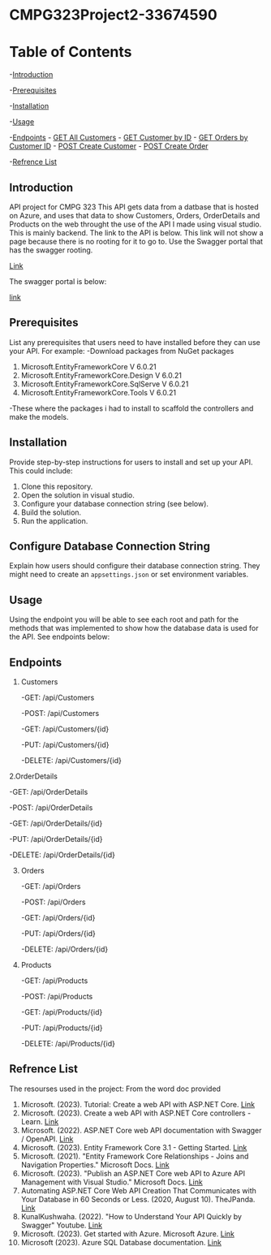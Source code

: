 # CMPG323Project2-33674590
# Table of Contents
 -[Introduction](#Introduction)
 
 -[Prerequisites](#prerequisites)
 
 -[Installation](#installation)
 
 -[Usage](#usage)
 
-[Endpoints](#endpoints)
    - [GET All Customers](#get-all-customers)
    - [GET Customer by ID](#get-customer-by-id)
    - [GET Orders by Customer ID](#get-orders-by-customer-id)
    - [POST Create Customer](#post-create-customer)
    - [POST Create Order](#post-create-order)

-[Refrence List](#Refrence)
    
## Introduction
API project for CMPG 323
This API gets data from a datbase that is hosted on Azure, and uses that data to show Customers, Orders, OrderDetails and Products on the web throught the use of the API I made using visual studio. This is mainly backend. The link to the API is below.
This link will not show a page because there is no rooting for it to go to. Use the Swagger portal that has the swagger rooting.

[Link](https://project-2api.azurewebsites.net/)

The swagger portal is below:

[link](https://project-2api.azurewebsites.net/swagger/index.htmls)

## Prerequisites

List any prerequisites that users need to have installed before they can use your API. For example:
-Download packages from NuGet packages
1. Microsoft.EntityFrameworkCore  V 6.0.21
2. Microsoft.EntityFrameworkCore.Design V 6.0.21
3. Microsoft.EntityFrameworkCore.SqlServe V 6.0.21
4. Microsoft.EntityFrameworkCore.Tools V 6.0.21

-These where the packages i had to install to scaffold the controllers and make the models.

## Installation

Provide step-by-step instructions for users to install and set up your API. This could include:

1. Clone this repository.
2. Open the solution in visual studio.
3. Configure your database connection string (see below).
4. Build the solution.
5. Run the application.

## Configure Database Connection String
Explain how users should configure their database connection string. They might need to create an `appsettings.json` or set environment variables.

## Usage
  Using the endpoint you will be able to see each root and path for the methods that was implemented to show how the database data is used for the API. See endpoints below:
## Endpoints
1. Customers
   
   -GET: /api/Customers
   
   -POST: /api/Customers

   -GET: /api/Customers/{id}

   -PUT: /api/Customers/{id}

   -DELETE: /api/Customers/{id}

2.OrderDetails
   
   -GET: /api/OrderDetails
   
   -POST: /api/OrderDetails
   
   -GET: /api/OrderDetails/{id}
   
   -PUT: /api/OrderDetails/{id}
   
   -DELETE: /api/OrderDetails/{id}

3. Orders

   -GET: /api/Orders

   -POST: /api/Orders

   -GET: /api/Orders/{id}

   -PUT: /api/Orders/{id}

   -DELETE: /api/Orders/{id}

4. Products

   -GET: /api/Products

   -POST: /api/Products

   -GET: /api/Products/{id}

   -PUT: /api/Products/{id}

   -DELETE: /api/Products/{id}

## Refrence List
The resourses used in the project:
From the word doc provided
  1. Microsoft. (2023). Tutorial: Create a web API with ASP.NET Core. [Link](https://learn.microsoft.com/en-us/aspnet/core/tutorials/first-web-api?view=aspnetcore-6.0&tabs=visual-studio)
  2. Microsoft. (2023). Create a web API with ASP.NET Core controllers - Learn. [Link](https://learn.microsoft.com/en-us/training/modules/build-web-api-aspnet-core/)
  3. Microsoft. (2022). ASP.NET Core web API documentation with Swagger / OpenAPI. [Link](https://learn.microsoft.com/en-us/aspnet/core/tutorials/web-api-help-pages-using-swagger?view=aspnetcore-3.1)
  4. Microsoft. (2023). Entity Framework Core 3.1 - Getting Started. [Link](https://procodeguide.com/programming/entity-framework-core-in-asp-net-core/)
  5. Microsoft. (2021). "Entity Framework Core Relationships - Joins and Navigation Properties." Microsoft Docs. [Link](https://jd-bots.com/2022/01/24/join-two-entities-in-net-core-using-lambda-and-entity-framework-core/)
  6. Microsoft. (2023). "Publish an ASP.NET Core web API to Azure API Management with Visual Studio." Microsoft Docs. [Link](https://learn.microsoft.com/en-us/aspnet/core/tutorials/publish-to-azure-api-management-using-vs?view=aspnetcore-6.0)
  7. Automating ASP.NET Core Web API Creation That Communicates with Your Database in 60 Seconds or Less. (2020, August 10). TheJPanda. [Link](https://thejpanda.com/2020/08/10/python-automating-asp-net-core-web-api-creation-that-communicates-with-your-database-in-60-seconds-or-less/)
  8. KunalKushwaha. (2022). "How to Understand Your API Quickly by Swagger" Youtube. [Link](https://www.youtube.com/watch?v=DndKwldJOlw)
  9. Microsoft. (2023). Get started with Azure. Microsoft Azure. [Link](https://azure.microsoft.com/en-us/get-started/)
  10. Microsoft (2023). Azure SQL Database documentation. [Link](https://learn.microsoft.com/en-us/azure/azure-sql/?view=azuresql)


